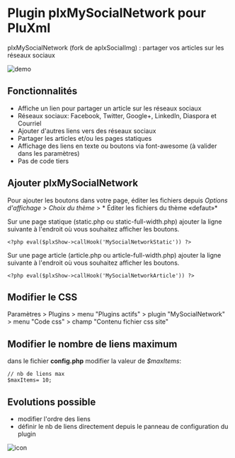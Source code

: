 # Plugin plxMySocialNetwork pour PluXml
plxMySocialNetwork (fork de aplxSocialImg) : partager vos articles sur les réseaux sociaux

![demo](https://cloud.githubusercontent.com/assets/13441278/9706319/b5f568d8-54e1-11e5-96f4-160addcb4c44.png)


## Fonctionnalités

* Affiche un lien pour partager un article sur les réseaux sociaux
* Réseaux sociaux: Facebook, Twitter, Google+, LinkedIn, Diaspora et Courriel
* Ajouter d'autres liens vers des réseaux sociaux
* Partager les articles et/ou les pages statiques
* Affichage des liens en texte ou boutons via font-awesome (à valider dans les paramètres)
* Pas de code tiers


## Ajouter plxMySocialNetwork

Pour ajouter les boutons dans votre page, éditer les fichiers depuis *Options d'affichage* > *Choix du thème* > *  Éditer les fichiers du thème «defaut»*

Sur une page statique (static.php ou static-full-width.php) ajouter la ligne suivante à l'endroit où vous souhaitez afficher les boutons.

    <?php eval($plxShow->callHook('MySocialNetworkStatic')) ?>
    
Sur une page article (article.php ou article-full-width.php) ajouter la ligne suivante à l'endroit où vous souhaitez afficher les boutons.

    <?php eval($plxShow->callHook('MySocialNetworkArticle')) ?>


## Modifier le CSS

Paramètres > Plugins > menu "Plugins actifs" > plugin "MySocialNetwork" > menu "Code css" > champ "Contenu fichier css site"
  
## Modifier le nombre de liens maximum

dans le fichier **config.php** modifier la valeur de *$maxItems*:

    // nb de liens max
    $maxItems= 10; 
  
## Evolutions possible

* modifier l'ordre des liens
* définir le nb de liens directement depuis le panneau de configuration du plugin

![icon](https://cloud.githubusercontent.com/assets/13441278/9706299/84f5fdc4-54e1-11e5-96ef-d5ad697a1e32.png)
